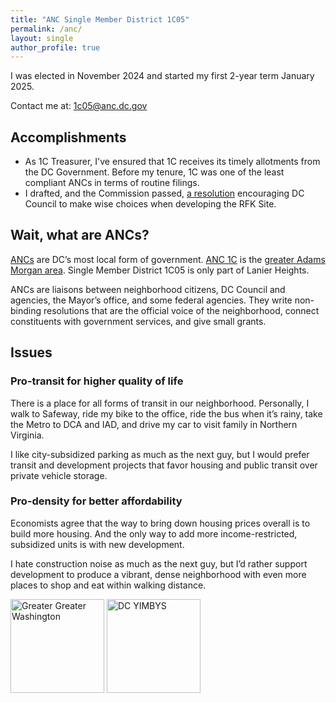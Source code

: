 ```yaml
---
title: "ANC Single Member District 1C05"
permalink: /anc/
layout: single
author_profile: true
---
```


I was elected in November 2024 and started my first 2-year term January 2025.

Contact me at: <1c05@anc.dc.gov>

## Accomplishments

- As 1C Treasurer, I've ensured that 1C receives its timely allotments from the DC Government. Before my tenure, 1C was one of the least compliant ANCs in terms of routine filings.
- I drafted, and the Commission passed, [a resolution](https://docs.google.com/document/d/1fAcXQBLOigAs5fzPPZXeX0MFrWNO1iCEapy3StQ0nvE/edit?usp=drive_link) encouraging DC Council to make wise choices when developing the RFK Site.

## Wait, what are ANCs?

[ANCs](anc.dc.gov) are DC’s most local form of government. [ANC 1C](https://anc1c.org/) is the [greater Adams Morgan area](https://anc1c.org/index.php/anc1c-meeting/about-us). Single Member District 1C05 is only part of Lanier Heights.

ANCs are liaisons between neighborhood citizens, DC Council and agencies, the Mayor’s office, and some federal agencies. They write non-binding resolutions that are the official voice of the neighborhood, connect constituents with government services, and give small grants.

## Issues

### Pro-transit for higher quality of life

There is a place for all forms of transit in our neighborhood. Personally, I walk to Safeway, ride my bike to the office, ride the bus when it’s rainy, take the Metro to DCA and IAD, and drive my car to visit family in Northern Virginia.

I like city-subsidized parking as much as the next guy, but I would prefer transit and development projects that favor housing and public transit over private vehicle storage.

### Pro-density for better affordability

Economists agree that the way to bring down housing prices overall is to build more housing. And the only way to add more income-restricted, subsidized units is with new development.

I hate construction noise as much as the next guy, but I’d rather support development to produce a vibrant, dense neighborhood with even more places to shop and eat within walking distance.

<div>
<a href="https://ggwash.org/view/96942/2024-anc-endorsements-ward-1"><img src="/images/2024-anc/ggwash.png" width="150" alt="Greater Greater Washington"></a>
<a href="https://dcyimbys.org/2024-anc-and-shadow-senator-endorsements/"><img src="/images/2024-anc/yimby.png" width="150" alt="DC YIMBYS"></a>
</div>
